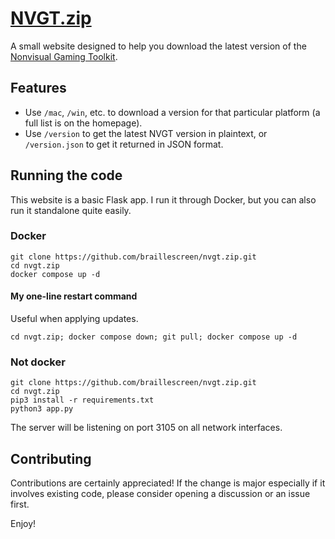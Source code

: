 # [NVGT.zip](https://nvgt.zip)
A small website designed to help you download the latest version of the [Nonvisual Gaming Toolkit](https://nvgt.gg).

## Features
* Use `/mac`, `/win`, etc. to download a version for that particular platform (a full list is on the homepage).
* Use `/version` to get the latest NVGT version in plaintext, or `/version.json` to get it returned in JSON format.

## Running the code
This website is a basic Flask app. I run it through Docker, but you can also run it standalone quite easily.
### Docker
```
git clone https://github.com/braillescreen/nvgt.zip.git
cd nvgt.zip
docker compose up -d
```

#### My one-line restart command
Useful when applying updates.
```
cd nvgt.zip; docker compose down; git pull; docker compose up -d
```

### Not docker
```
git clone https://github.com/braillescreen/nvgt.zip.git
cd nvgt.zip
pip3 install -r requirements.txt
python3 app.py
```

The server will be listening on port 3105 on all network interfaces.

## Contributing
Contributions are certainly appreciated! If the change is major especially if it involves existing code, please consider opening a discussion or an issue first.

Enjoy!